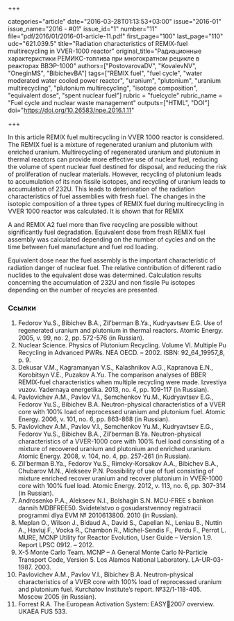 +++

categories="article"
date="2016-03-28T01:13:53+03:00"
issue="2016-01"
issue_name="2016 - #01"
issue_id="1"
number="11"
file="pdf/2016/01/2016-01-article-11.pdf"
first_page="100"
last_page="110"
udc="621.039.5"
title="Radiation characteristics of REMIX-fuel multirecycling in VVER-1000 reactor"
original_title="Радиационные характеристики РЕМИКС-топлива при многократном рецикле в реакторах ВВЭР-1000"
authors=["PostovarovaDV", "KovalevNV", "OneginMS", "BibichevBA"]
tags=["REMIX fuel", "fuel cycle", "water moderated water cooled power reactor", "uranium", "plutonium", "uranium multirecycling", "plutonium multirecycling", "isotope composition", "equivalent dose", "spent nuclear fuel"]
rubric = "fuelcycle"
rubric_name = "Fuel cycle and nuclear waste management"
outputs=["HTML", "DOI"]
doi="https://doi.org/10.26583/npe.2016.1.11"

+++

In this article REMIX fuel multirecycling in VVER 1000 reactor is considered. The REMIX fuel is a mixture of regenerated uranium and plutonium with enriched uranium. Multirecycling of regenerated uranium and plutonium in thermal reactors can provide more effective use of nuclear fuel, reducing the volume of spent nuclear fuel destined for disposal, and reducing the risk of proliferation of nuclear materials. However, recycling of plutonium leads to accumulation of its non fissile isotopes, and recycling of uranium leads to accumulation of 232U. This leads to deterioration of the radiation characteristics of fuel assemblies with fresh fuel. The changes in the isotopic composition of a three types of REMIX fuel during multirecycling in VVER 1000 reactor was calculated. It is shown that for REMIX

A and REMIX A2 fuel more than five recycling are possible without significantly fuel degradation. Equivalent dose from fresh REMIX fuel assembly was calculated depending on the number of cycles and on the time between fuel manufacture and fuel rod loading.

Equivalent dose near the fuel assembly is the important characteristic of radiation danger
of nuclear fuel. The relative contribution of different radio nuclides to the equivalent dose
was determined. Calculation results concerning the accumulation of 232U and non fissile
Pu isotopes depending on the number of recycles are presented.

### Ссылки

1. Fedorov Yu.S., Bibichev B.A., Zil’berman B.Ya., Kudryavtsev E.G. Use of regenerated uranium and plutonium in thermal reactors. Atomic Energy. 2005, v. 99, no. 2, pp. 572-576 (in Russian).
2. Nuclear Science. Physics of Plutonium Recycling. Volume VI. Multiple Pu Recycling in Advanced PWRs. NEA OECD. – 2002. ISBN: 92_64_19957_8, p. 9.
3. Dekusar V.M., Kagramanyan V.S., Kalashnikov A.G., Kapranova E.N., Korobitsyn V.E., Puzakov A.Yu. The comparison analyses of BBER REMIX-fuel characteristics when multiple recycling were made. Izvestiya vuzov. Yadernaya energetika. 2013, no. 4, pp. 109-117 (in Russian).
4. Pavlovichev A.M., Pavlov V.I., Semchenkov Yu.M., Kudryavtsev E.G., Fedorov Yu.S., Bibichev B.A. Neutron-physical characteristics of a VVER core with 100% load of reprocessed uranium and plutonium fuel. Atomic Energy. 2006, v. 101, no. 6, pp. 863-868 (in Russian).
5. Pavlovichev A.M., Pavlov V.I., Semchenkov Yu.M., Kudryavtsev E.G., Fedorov Yu.S., Bibichev B.A., Zil’berman B.Ya. Neutron-physical characteristics of a VVER-1000 core with 100% fuel load consisting of a mixture of recovered uranium and plutonium and enriched uranium. Atomic Energy. 2008, v. 104, no. 4, pp. 257-261 (in Russian).
6. Zil’berman B.Ya., Fedorov Yu.S., Rimcky-Korsakov A.A., Bibichev B.A., Chubarov M.N., Alekseev P.N. Possibility of use of fuel consisting of mixture enriched recover uranium and recover plutonium in VVER-1000 core with 100% fuel load. Atomic Energy. 2012, v. 113, no. 6, pp. 307-314 (in Russian).
7. Androsenko P.A., Alekseev N.I., Bolshagin S.N. MCU-FREE s bankon dannih MDBFREE50. Svidetelstvo o gosudarstvennoy registracii programmi dlya EVM № 2010613800. 2010 (in Russian).
8. Meplan O., Wilson J., Bidaud A., David S., Capellan N., Leniau B., Nuttin A., Havluj F., Vocka R., Chambon R., Michel-Sendis F., Perdu F., Perrot L. MURE, MCNP Utility for Reactor Evolution, User Guide – Version 1.9. Report LPSC 0912. – 2012.
9. X-5 Monte Carlo Team. MCNP – A General Monte Carlo N-Particle Transport Code, Version 5. Los Alamos National Laboratory. LA-UR-03-1987. 2003.
10. Pavlovichev A.M., Pavlov V.I., Bibichev B.A. Neutron-physical characteristics of a VVER core with 100% load of reprocessed uranium and plutonium fuel. Kurchatov Institute’s report. №32/1-118-405. Мoscow 2005 (in Russian).
11. Forrest R.A. The European Activation System: EASY2007 overview. UKAEA FUS 533.